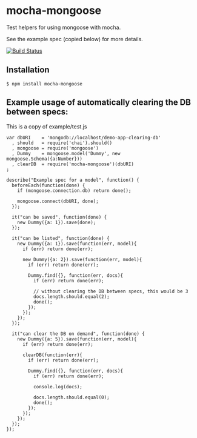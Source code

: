 mocha-mongoose
==============

Test helpers for using mongoose with mocha.

See the example spec (copied below) for more details.

[![Build Status](https://secure.travis-ci.org/elliotf/mocha-mongoose.png)](http://travis-ci.org/elliotf/mocha-mongoose)

## Installation

    $ npm install mocha-mongoose

## Example usage of automatically clearing the DB between specs:

This is a copy of example/test.js

    var dbURI    = 'mongodb://localhost/demo-app-clearing-db'
      , should   = require('chai').should()
      , mongoose = require('mongoose')
      , Dummy    = mongoose.model('Dummy', new mongoose.Schema({a:Number}))
      , clearDB  = require('mocha-mongoose')(dbURI)
    ;

    describe("Example spec for a model", function() {
      beforeEach(function(done) {
        if (mongoose.connection.db) return done();

        mongoose.connect(dbURI, done);
      });

      it("can be saved", function(done) {
        new Dummy({a: 1}).save(done);
      });

      it("can be listed", function(done) {
        new Dummy({a: 1}).save(function(err, model){
          if (err) return done(err);

          new Dummy({a: 2}).save(function(err, model){
            if (err) return done(err);

            Dummy.find({}, function(err, docs){
              if (err) return done(err);

              // without clearing the DB between specs, this would be 3
              docs.length.should.equal(2);
              done();
            });
          });
        });
      });

      it("can clear the DB on demand", function(done) {
        new Dummy({a: 5}).save(function(err, model){
          if (err) return done(err);

          clearDB(function(err){
            if (err) return done(err);

            Dummy.find({}, function(err, docs){
              if (err) return done(err);

              console.log(docs);

              docs.length.should.equal(0);
              done();
            });
          });
        });
      });
    });
